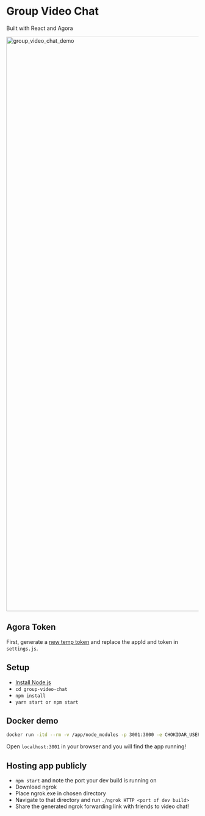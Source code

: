 # Group Video Chat
Built with React and Agora

<img width="1506" alt="group_video_chat_demo" src="https://github.com/luqmanzaceria/group-video-chat/assets/47729606/b72cb6a9-9ec5-4e0f-9c5c-209141882e0a">

## Agora Token
First, generate a [new temp token](https://docs.agora.io/en/video-calling/reference/manage-agora-account?platform=web#generate-a-temporary-token) and replace the appId and token in `settings.js`.
## Setup

- [Install Node.js](https://nodejs.org/en/)
- `cd group-video-chat`
- `npm install`
- `yarn start or npm start`
  
## Docker demo

```bash
docker run -itd --rm -v /app/node_modules -p 3001:3000 -e CHOKIDAR_USEPOLLING=true luqmanzaceria/group-video-chat
```
Open `localhost:3001` in your browser and you will find the app running!

## Hosting app publicly
- `npm start` and note the port your dev build is running on
- Download ngrok
- Place ngrok.exe in chosen directory
- Navigate to that directory and run `./ngrok HTTP <port of dev build>`
- Share the generated ngrok forwarding link with friends to video chat!
